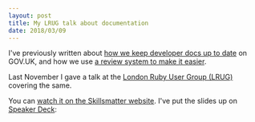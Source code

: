 ```yaml
---
layout: post
title: My LRUG talk about documentation
date: 2018/03/09
---
```


I've previously written about [how we keep developer docs up to date](/2017/07/05/keeping-docs-current.html) on GOV.UK, and how we use [a review system to make it easier](/2017/06/11/docs-review-system.html).

Last November I gave a talk at the [London Ruby User Group (LRUG)](http://lrug.org/) covering the same.

You can [watch it on the Skillsmatter website][skills]. I've put the slides up on [Speaker Deck](https://speakerdeck.com/tijmenb/gov-dot-uk-developer-docs):

<script async class="speakerdeck-embed" data-id="cf92ba2e725c4900a1dbb2aa141a3555" data-ratio="1.77777777777778" src="//speakerdeck.com/assets/embed.js"></script>

[skills]: https://skillsmatter.com/skillscasts/11153-5-ways-to-keep-docs-up-to-date
